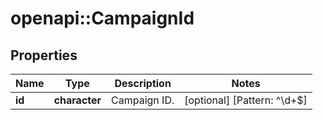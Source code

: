 # openapi::CampaignId


## Properties
Name | Type | Description | Notes
------------ | ------------- | ------------- | -------------
**id** | **character** | Campaign ID. | [optional] [Pattern: ^\\d+$] 


